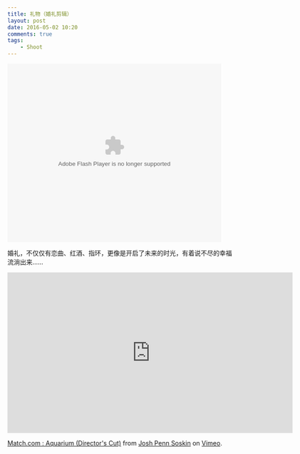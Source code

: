 ```yaml
--- 
title: 礼物（婚礼剪辑）
layout: post
date: 2016-05-02 10:20
comments: true
tags: 
    - Shoot
---
```

<embed src="http://static.video.qq.com/TPout.swf?vid=t0306pvv87b&auto=0" allowFullScreen="true" quality="high" width="480" height="400" align="middle" allowScriptAccess="always" type="application/x-shockwave-flash">

婚礼，不仅仅有恋曲、红酒、指环，更像是开启了未来的时光，有着说不尽的幸福流淌出来……

<iframe src="https://player.vimeo.com/video/171303382" width="640" height="360" frameborder="0" webkitallowfullscreen mozallowfullscreen allowfullscreen></iframe>
<p><a href="https://vimeo.com/171303382">Match.com : Aquarium (Director&#039;s Cut)</a> from <a href="https://vimeo.com/user2404074">Josh Penn Soskin</a> on <a href="https://vimeo.com">Vimeo</a>.</p>